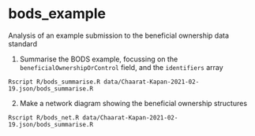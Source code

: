 # bods_example

Analysis of an example submission to the beneficial ownership data standard

1. Summarise the BODS example, focussing on the `beneficialOwnershipOrControl` field, and the `identifiers` array

```
Rscript R/bods_summarise.R data/Chaarat-Kapan-2021-02-19.json/bods_summarise.R
```

2. Make a network diagram showing the beneficial ownership structures

```
Rscript R/bods_net.R data/Chaarat-Kapan-2021-02-19.json/bods_summarise.R
``` 